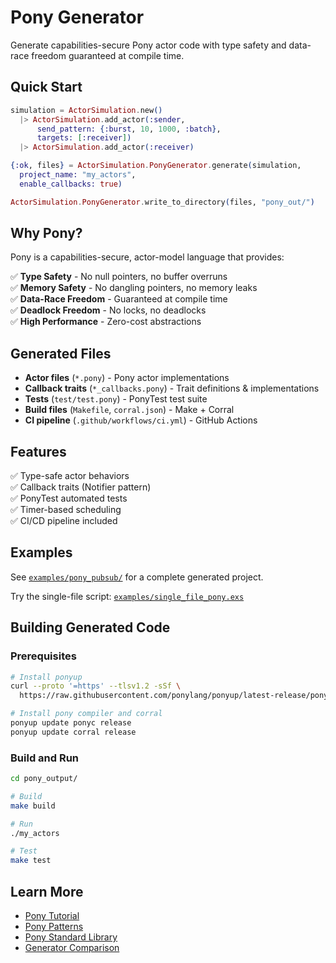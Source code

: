# Pony Generator

Generate capabilities-secure Pony actor code with type safety and data-race freedom guaranteed at compile time.

## Quick Start

```elixir
simulation = ActorSimulation.new()
  |> ActorSimulation.add_actor(:sender,
      send_pattern: {:burst, 10, 1000, :batch},
      targets: [:receiver])
  |> ActorSimulation.add_actor(:receiver)

{:ok, files} = ActorSimulation.PonyGenerator.generate(simulation,
  project_name: "my_actors",
  enable_callbacks: true)

ActorSimulation.PonyGenerator.write_to_directory(files, "pony_out/")
```

## Why Pony?

Pony is a capabilities-secure, actor-model language that provides:

✅ **Type Safety** - No null pointers, no buffer overruns  
✅ **Memory Safety** - No dangling pointers, no memory leaks  
✅ **Data-Race Freedom** - Guaranteed at compile time  
✅ **Deadlock Freedom** - No locks, no deadlocks  
✅ **High Performance** - Zero-cost abstractions

## Generated Files

- **Actor files** (`*.pony`) - Pony actor implementations
- **Callback traits** (`*_callbacks.pony`) - Trait definitions & implementations
- **Tests** (`test/test.pony`) - PonyTest test suite
- **Build files** (`Makefile`, `corral.json`) - Make + Corral
- **CI pipeline** (`.github/workflows/ci.yml`) - GitHub Actions

## Features

✅ Type-safe actor behaviors  
✅ Callback traits (Notifier pattern)  
✅ PonyTest automated tests  
✅ Timer-based scheduling  
✅ CI/CD pipeline included

## Examples

See [`examples/pony_pubsub/`](../examples/pony_pubsub/) for a complete generated project.

Try the single-file script: [`examples/single_file_pony.exs`](../examples/single_file_pony.exs)

## Building Generated Code

### Prerequisites

```bash
# Install ponyup
curl --proto '=https' --tlsv1.2 -sSf \
  https://raw.githubusercontent.com/ponylang/ponyup/latest-release/ponyup-init.sh | sh

# Install pony compiler and corral
ponyup update ponyc release
ponyup update corral release
```

### Build and Run

```bash
cd pony_output/

# Build
make build

# Run
./my_actors

# Test
make test
```

## Learn More

- [Pony Tutorial](https://tutorial.ponylang.io/)
- [Pony Patterns](https://patterns.ponylang.io/)
- [Pony Standard Library](https://stdlib.ponylang.io/)
- [Generator Comparison](generators.md#comparison)

